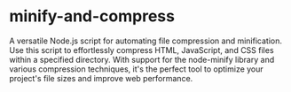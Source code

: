 # minify-and-compress
A versatile Node.js script for automating file compression and minification. Use this script to effortlessly compress HTML, JavaScript, and CSS files within a specified directory. With support for the node-minify library and various compression techniques, it's the perfect tool to optimize your project's file sizes and improve web performance.
